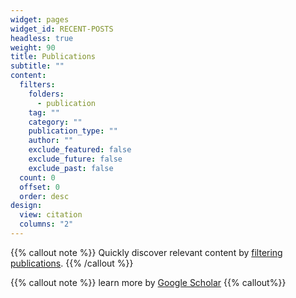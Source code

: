 ```yaml
---
widget: pages
widget_id: RECENT-POSTS
headless: true
weight: 90
title: Publications
subtitle: ""
content:
  filters:
    folders:
      - publication
    tag: ""
    category: ""
    publication_type: ""
    author: ""
    exclude_featured: false
    exclude_future: false
    exclude_past: false
  count: 0
  offset: 0
  order: desc
design:
  view: citation
  columns: "2"
---
```



{{% callout note %}}
Quickly discover relevant content by [filtering publications](./publication/).
{{% /callout %}}

{{% callout note %}}
learn more by [Google Scholar](https://translate.google.cn/)
{{% callout%}}
